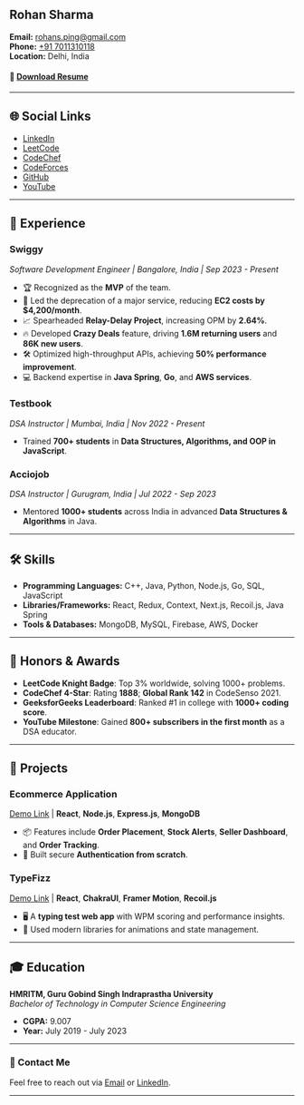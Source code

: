 ## Rohan Sharma  
**Email:** [rohans.ping@gmail.com](mailto:rohans.ping@gmail.com)  
**Phone:** [+91 7011310118](tel:+91-7011310118)  
**Location:** Delhi, India  

#### 📄 [Download Resume](https://tiny.cc/rohan-resume)
---

## 🌐 Social Links  
- [LinkedIn](https://www.linkedin.com/in/rohanfizz/)  
- [LeetCode](https://leetcode.com/Rohanfizz/)  
- [CodeChef](https://www.codechef.com/users/rohanfizz)  
- [CodeForces](https://codeforces.com/profile/Rohanfizz)  
- [GitHub](https://github.com/Rohanfizz)  
- [YouTube](https://youtube.com/@rohanfizz)

---

## 💼 Experience

### **Swiggy**  
*Software Development Engineer | Bangalore, India | Sep 2023 - Present*

- 🏆 Recognized as the **MVP** of the team.  
- 🚀 Led the deprecation of a major service, reducing **EC2 costs by $4,200/month**.  
- 📈 Spearheaded **Relay-Delay Project**, increasing OPM by **2.64%**.  
- 🔥 Developed **Crazy Deals** feature, driving **1.6M returning users** and **86K new users**.  
- 🛠️ Optimized high-throughput APIs, achieving **50% performance improvement**.  
- 💻 Backend expertise in **Java Spring**, **Go**, and **AWS services**.

### **Testbook**  
*DSA Instructor | Mumbai, India | Nov 2022 - Present*

- Trained **700+ students** in **Data Structures, Algorithms, and OOP in JavaScript**.

### **Acciojob**  
*DSA Instructor | Gurugram, India | Jul 2022 - Sep 2023*

- Mentored **1000+ students** across India in advanced **Data Structures & Algorithms** in Java.

---

## 🛠️ Skills

- **Programming Languages:** C++, Java, Python, Node.js, Go, SQL, JavaScript  
- **Libraries/Frameworks:** React, Redux, Context, Next.js, Recoil.js, Java Spring  
- **Tools & Databases:** MongoDB, MySQL, Firebase, AWS, Docker  

---

## 🏅 Honors & Awards

- **LeetCode Knight Badge**: Top 3% worldwide, solving 1000+ problems.  
- **CodeChef 4-Star**: Rating **1888**; **Global Rank 142** in CodeSenso 2021.  
- **GeeksforGeeks Leaderboard**: Ranked #1 in college with **1000+ coding score**.  
- **YouTube Milestone**: Gained **800+ subscribers in the first month** as a DSA educator.

---

## 🔧 Projects

### **Ecommerce Application**  
[Demo Link](https://ecommerce-app-rohanfizz.vercel.app/) | **React**, **Node.js**, **Express.js**, **MongoDB**

- 📦 Features include **Order Placement**, **Stock Alerts**, **Seller Dashboard**, and **Order Tracking**.  
- 🔐 Built secure **Authentication from scratch**.

### **TypeFizz**  
[Demo Link](https://typefizz.vercel.app/) | **React**, **ChakraUI**, **Framer Motion**, **Recoil.js**

- 🖥️ A **typing test web app** with WPM scoring and performance insights.  
- 🌟 Used modern libraries for animations and state management.

---

## 🎓 Education

**HMRITM, Guru Gobind Singh Indraprastha University**  
*Bachelor of Technology in Computer Science Engineering*  
- **CGPA:** 9.007  
- **Year:** July 2019 - July 2023  

---

### 📩 Contact Me  
Feel free to reach out via [Email](mailto:rohans.ping@gmail.com) or [LinkedIn](https://www.linkedin.com/in/rohanfizz/).

---

